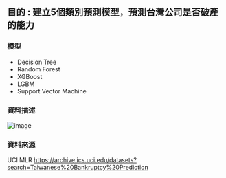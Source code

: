 ## 目的 : 建立5個類別預測模型，預測台灣公司是否破產的能力
### 模型
* Decision Tree
* Random Forest
* XGBoost
* LGBM
* Support Vector Machine

### 資料描述
![image](https://github.com/paperjeff1/Taiwanese_Bankruptcy_Prediction/assets/49071370/7dd42300-fbfc-4c1d-98e7-029379fc91df)

### 資料來源
UCI MLR
https://archive.ics.uci.edu/datasets?search=Taiwanese%20Bankruptcy%20Prediction
